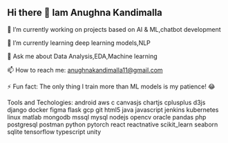 ## Hi there 👋 Iam Anughna Kandimalla

🔭 I’m currently working on projects based on AI & ML,chatbot development

🌱 I’m currently learning deep learning models,NLP
  
💬 Ask me about Data Analysis,EDA,Machine learning

📫 How to reach me: anughnakandimalla11@gmail.com
 
⚡ Fun fact: The only thing I train more than ML models is my patience! 😂

Tools and Techologies:
android  aws  c  canvasjs  chartjs  cplusplus  d3js  django  docker  figma  flask  gcp  git  html5  java  javascript  jenkins  kubernetes linux  matlab  mongodb  mssql  mysql  nodejs  opencv  oracle  pandas  php  postgresql  postman  python  pytorch  react  reactnative  scikit_learn  seaborn sqlite  tensorflow  typescript  unity

